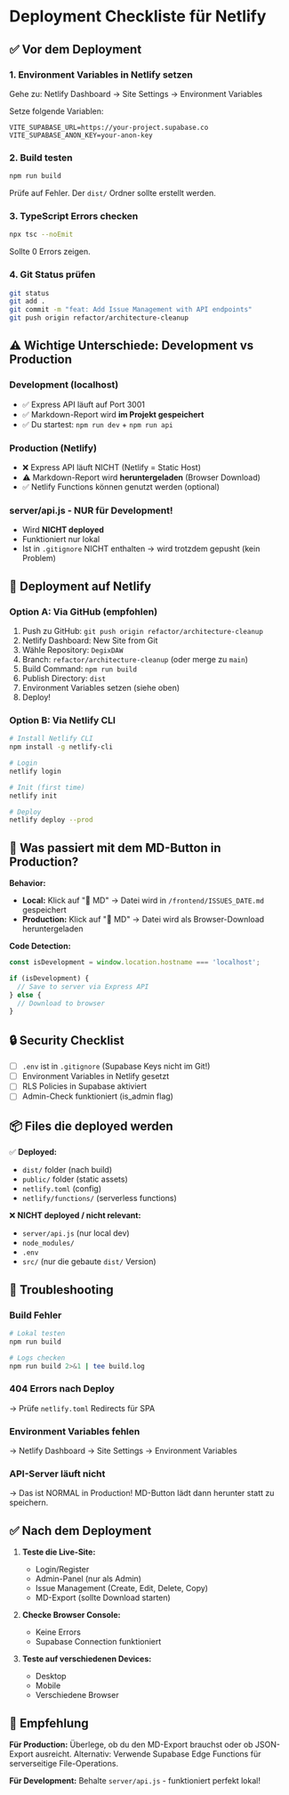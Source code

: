 # Deployment Checkliste für Netlify

## ✅ Vor dem Deployment

### 1. **Environment Variables in Netlify setzen**
Gehe zu: Netlify Dashboard → Site Settings → Environment Variables

Setze folgende Variablen:
```
VITE_SUPABASE_URL=https://your-project.supabase.co
VITE_SUPABASE_ANON_KEY=your-anon-key
```

### 2. **Build testen**
```bash
npm run build
```

Prüfe auf Fehler. Der `dist/` Ordner sollte erstellt werden.

### 3. **TypeScript Errors checken**
```bash
npx tsc --noEmit
```

Sollte 0 Errors zeigen.

### 4. **Git Status prüfen**
```bash
git status
git add .
git commit -m "feat: Add Issue Management with API endpoints"
git push origin refactor/architecture-cleanup
```

## ⚠️ **Wichtige Unterschiede: Development vs Production**

### **Development (localhost)**
- ✅ Express API läuft auf Port 3001
- ✅ Markdown-Report wird **im Projekt gespeichert**
- ✅ Du startest: `npm run dev` + `npm run api`

### **Production (Netlify)**
- ❌ Express API läuft NICHT (Netlify = Static Host)
- ⚠️ Markdown-Report wird **heruntergeladen** (Browser Download)
- ✅ Netlify Functions können genutzt werden (optional)

### **server/api.js - NUR für Development!**
- Wird **NICHT deployed**
- Funktioniert nur lokal
- Ist in `.gitignore` NICHT enthalten → wird trotzdem gepusht (kein Problem)

## 🚀 **Deployment auf Netlify**

### **Option A: Via GitHub (empfohlen)**
1. Push zu GitHub: `git push origin refactor/architecture-cleanup`
2. Netlify Dashboard: New Site from Git
3. Wähle Repository: `DegixDAW`
4. Branch: `refactor/architecture-cleanup` (oder merge zu `main`)
5. Build Command: `npm run build`
6. Publish Directory: `dist`
7. Environment Variables setzen (siehe oben)
8. Deploy!

### **Option B: Via Netlify CLI**
```bash
# Install Netlify CLI
npm install -g netlify-cli

# Login
netlify login

# Init (first time)
netlify init

# Deploy
netlify deploy --prod
```

## 📝 **Was passiert mit dem MD-Button in Production?**

**Behavior:**
- **Local:** Klick auf "📝 MD" → Datei wird in `/frontend/ISSUES_DATE.md` gespeichert
- **Production:** Klick auf "📝 MD" → Datei wird als Browser-Download heruntergeladen

**Code Detection:**
```typescript
const isDevelopment = window.location.hostname === 'localhost';

if (isDevelopment) {
  // Save to server via Express API
} else {
  // Download to browser
}
```

## 🔒 **Security Checklist**

- [ ] `.env` ist in `.gitignore` (Supabase Keys nicht im Git!)
- [ ] Environment Variables in Netlify gesetzt
- [ ] RLS Policies in Supabase aktiviert
- [ ] Admin-Check funktioniert (is_admin flag)

## 📦 **Files die deployed werden**

✅ **Deployed:**
- `dist/` folder (nach build)
- `public/` folder (static assets)
- `netlify.toml` (config)
- `netlify/functions/` (serverless functions)

❌ **NICHT deployed / nicht relevant:**
- `server/api.js` (nur local dev)
- `node_modules/`
- `.env`
- `src/` (nur die gebaute `dist/` Version)

## 🐛 **Troubleshooting**

### Build Fehler
```bash
# Lokal testen
npm run build

# Logs checken
npm run build 2>&1 | tee build.log
```

### 404 Errors nach Deploy
→ Prüfe `netlify.toml` Redirects für SPA

### Environment Variables fehlen
→ Netlify Dashboard → Site Settings → Environment Variables

### API-Server läuft nicht
→ Das ist NORMAL in Production! MD-Button lädt dann herunter statt zu speichern.

## ✅ **Nach dem Deployment**

1. **Teste die Live-Site:**
   - Login/Register
   - Admin-Panel (nur als Admin)
   - Issue Management (Create, Edit, Delete, Copy)
   - MD-Export (sollte Download starten)

2. **Checke Browser Console:**
   - Keine Errors
   - Supabase Connection funktioniert

3. **Teste auf verschiedenen Devices:**
   - Desktop
   - Mobile
   - Verschiedene Browser

## 🎯 **Empfehlung**

**Für Production:**
Überlege, ob du den MD-Export brauchst oder ob JSON-Export ausreicht.
Alternativ: Verwende Supabase Edge Functions für serverseitige File-Operations.

**Für Development:**
Behalte `server/api.js` - funktioniert perfekt lokal!
